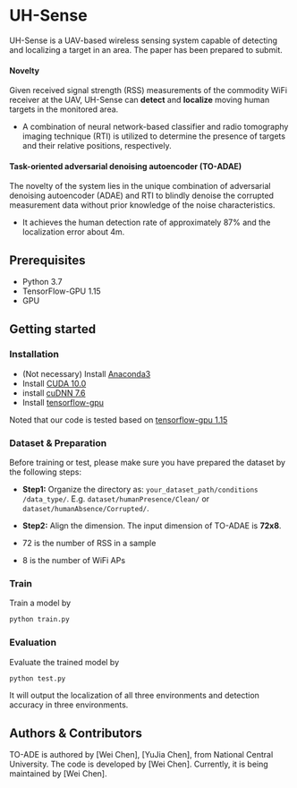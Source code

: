 # UH-Sense

UH-Sense is a UAV-based wireless sensing system capable of detecting and localizing a target in an area. The paper has been prepared to submit.

#### Novelty  
Given received signal strength (RSS) measurements of the commodity WiFi receiver at the UAV, UH-Sense can **detect** and **localize** moving human targets in the monitored area.
- A combination of neural network-based classifier and radio tomography imaging technique (RTI) is utilized to determine the presence of targets and their relative positions, respectively.

#### Task-oriented adversarial denoising autoencoder (TO-ADAE)
The novelty of the system lies in the unique combination of adversarial denoising autoencoder (ADAE) and RTI to blindly denoise the corrupted measurement data without prior knowledge of the noise characteristics.
- It achieves the human detection rate of approximately 87\% and the localization error about 4m.

## Prerequisites

- Python 3.7
- TensorFlow-GPU 1.15
- GPU
 
## Getting started
### Installation

- (Not necessary) Install [Anaconda3](https://www.anaconda.com/download/)
- Install [CUDA 10.0](https://developer.nvidia.com/cuda-90-download-archive)
- install [cuDNN 7.6](https://developer.nvidia.com/cudnn)
- Install [tensorflow-gpu](https://www.tensorflow.org/install/gpu?hl=zh-tw)

Noted that our code is tested based on [tensorflow-gpu 1.15](https://www.tensorflow.org/install/gpu?hl=zh-tw)

### Dataset & Preparation

Before training or test, please make sure you have prepared the dataset
by the following steps:
- **Step1:** Organize the directory as: 
`your_dataset_path/conditions /data_type/`.
E.g. `dataset/humanPresence/Clean/` or `dataset/humanAbsence/Corrupted/`.

- **Step2:** Align the dimension.
The input dimension of TO-ADAE is **72x8**.
- 72 is the number of RSS in a sample
- 8 is the number of WiFi APs


### Train
Train a model by
```bash
python train.py
```

### Evaluation
Evaluate the trained model by
```bash
python test.py
```
It will output the localization of all three environments and detection accuracy in three environments. 


## Authors & Contributors
TO-ADE is authored by
[Wei Chen],
[YuJia Chen],
from National Central University.
The code is developed by
[Wei Chen].
Currently, it is being maintained by
[Wei Chen].


